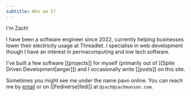 ```yaml
---
subtitle: Who am I?
---
```

I'm Zach!

I have been a software engineer since 2022, currently helping businesses lower their electricity usage at Threadlet. I specialise in web development though I have an interest in permacomputing and low tech software.

I've built a few software [[projects]] for myself (primarily out of [[Spite Driven Development|anger]]) and I occasionally write [[posts]] on this site.

Sometimes you might see me under the name pavo online.  You can reach me by [email](mailto:zachpmanson@gmail.com) or on [[Fediverse|fedi]] at `@zach@zachmanson.com`. 